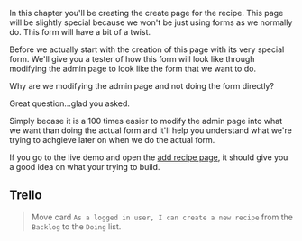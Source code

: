 In this chapter you'll be creating the create page for the recipe. This page will be slightly special because we won't be just using forms as we normally do. This form will have a bit of a twist.

Before we actually start with the creation of this page with its very special form. We'll give you a tester of how this form will look like through modifying the admin page to look like the form that we want to do.

Why are we modifying the admin page and not doing the form directly?

Great question...glad you asked.

Simply becase it is a 100 times easier to modify the admin page into what we want than doing the actual form and it'll help you understand what we're trying to achgieve later on when we do the actual form.

If you go to the live demo and open the [add recipe page](https://crumblemumble.codeunicorn.io/create/recipe/), it should give you a good idea on what your trying to build.


## Trello
> Move card `As a logged in user, I can create a new recipe` from the `Backlog` to the `Doing` list.
